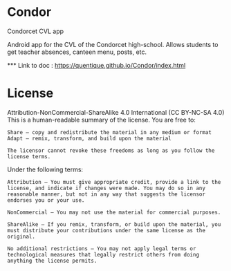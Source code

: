 # Condor
Condorcet CVL app

Android app for the CVL of the Condorcet high-school.
Allows students to get teacher absences, canteen menu, posts, etc.

*** Link to doc : https://quentique.github.io/Condor/index.html

# License 

Attribution-NonCommercial-ShareAlike 4.0 International (CC BY-NC-SA 4.0)
This is a human-readable summary of the license.
You are free to:

    Share — copy and redistribute the material in any medium or format
    Adapt — remix, transform, and build upon the material

    The licensor cannot revoke these freedoms as long as you follow the license terms.

Under the following terms:

    Attribution — You must give appropriate credit, provide a link to the license, and indicate if changes were made. You may do so in any reasonable manner, but not in any way that suggests the licensor endorses you or your use.

    NonCommercial — You may not use the material for commercial purposes.

    ShareAlike — If you remix, transform, or build upon the material, you must distribute your contributions under the same license as the original.

    No additional restrictions — You may not apply legal terms or technological measures that legally restrict others from doing anything the license permits.

